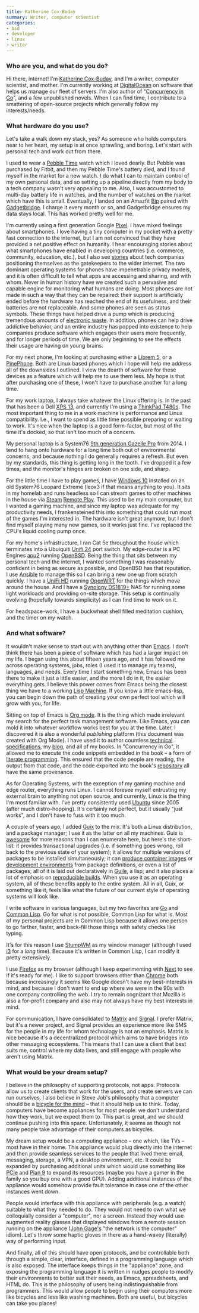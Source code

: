 ```yaml
---
title: Katherine Cox-Buday
summary: Writer, computer scientist 
categories:
- bsd
- developer
- linux
- writer
---
```


### Who are you, and what do you do?

Hi there, internet! I'm [Katherine Cox-Buday](https://katherine.cox-buday.com/ "Katherine's website."), and I'm a writer, computer scientist, and mother. I'm currently working at [DigitalOcean][] on software that helps us manage our fleet of servers. I'm also author of "[Concurrency in Go](https://katherine.cox-buday.com/concurrency-in-go/ "Katherine's book on Go concurrency.")", and a few unpublished novels. When I can find time, I contribute to a smattering of open-source projects which generally follow my interests/needs.

### What hardware do you use?

Let's take a walk down my stack, yes? As someone who holds computers near to her heart, my setup is at once sprawling, and boring. Let's start with personal tech and work out from there.

I used to wear a [Pebble Time][pebble-time] watch which I loved dearly. But Pebble was purchased by Fitbit, and then my Pebble Time's battery died, and I found myself in the market for a new watch. I do what I can to maintain control of my own personal data, and so setting up a pipeline directly from my body to a tech company wasn't very appealing to me. Also, I was accustomed to multi-day battery life in watches, and the number of watches on the market which have this is small. Eventually, I landed on an Amazfit [Bip][bip.2] paired with [Gadgetbridge][]. I charge it every month or so, and Gadgetbridge ensures my data stays local. This has worked pretty well for me.

I'm currently using a first generation Google [Pixel][]. I have mixed feelings about smartphones. I love having a tiny computer in my pocket with a pretty fast connection to the internet, but I am not convinced that they have provided a net positive effect on humanity. I hear encouraging stories about what smartphones have enabled in developing countries (i.e. commerce, community, education, etc.), but I also see [stories](https://www.wired.com/2016/01/facebook-zuckerberg-internet-org/ "A Wired article about Facebook's goal of connecting the whole world.") about tech companies positioning themselves as the gatekeepers to the wider internet. The two dominant operating systems for phones have impenetrable privacy models, and it is often difficult to tell what apps are accessing and sharing, and with whom. Never in human history have we created such a pervasive and capable engine for monitoring what humans are doing. Most phones are not made in such a way that they can be repaired: their support is artificially ended before the hardware has reached the end of its usefulness, and their batteries are not replaceable. And some phones are seen as status symbols. These things have helped drive a pump which is producing tremendous amounts of [electronic waste](https://en.wikipedia.org/wiki/Electronic_waste "The Wikipedia entry on electronic waste."). In addition, phones can help drive addictive behavior, and an entire industry has popped into existence to help companies produce software which engages their users more frequently, and for longer periods of time. We are only beginning to see the effects their usage are having on young brains.

For my next phone, I'm looking at purchasing either a [Librem 5][librem-5], or a [PinePhone](https://www.pine64.org/pinephone/). Both are Linux based phones which I hope will help me address all of the downsides I outlined. I view the dearth of software for these devices as a feature which will help me to use them less. My hope is that after purchasing one of these, I won't have to purchase another for a long time.

For my work laptop, I always take whatever the Linux offering is. In the past that has been a Dell [XPS 13][xps-13], and currently I'm using a [ThinkPad T480s][thinkpad-t480s]. The most important thing to me in a work machine is performance and Linux compatibility. I.e., I want to spend as little time possible preparing or waiting to work. It's nice when the laptop is a good form-factor, but most of the time it's docked, so that isn't too much of a concern.

My personal laptop is a System76 [9th generation Gazelle Pro][gazelle] from 2014. I tend to hang onto hardware for a long time both out of environmental concerns, and because nothing I do generally requires a refresh. But even by my standards, this thing is getting long in the tooth. I've dropped it a few times, and the monitor's hinges are broken on one side, and sharp.

For the little time I have to play games, I have [Windows 10][windows-10] installed on an old System76 Leopard Extreme (leox3 if that means anything to you). It sits in my homelab and runs headless so I can stream games to other machines in the house via [Steam][] [Remote Play](https://store.steampowered.com/streaming/ "Details on streaming games from Steam."). This used to be my main computer, but I wanted a gaming machine, and since my laptop was adequate for my productivity needs, I frankensteined this into something that could run most of the games I'm interested in. The hardware isn't great anymore, but I don't find myself playing many new games, so it works just fine. I've replaced the CPU's liquid cooling pump once.

For my home's infrastructure, I ran Cat 5e throughout the house which terminates into a Ubuiquiti [Unifi 24][unifi-switch] port switch. My edge-router is a PC Engines [apu2][] running [OpenBSD][]. Being the thing that sits between my personal tech and the internet, I wanted something I was reasonably confident in being as secure as possible, and OpenBSD has that reputation. I use [Ansible][] to manage this so I can bring a new one up from scratch quickly. I have a [UniFi HD](https://unifi-hd.ui.com/) running [OpenWRT][] for the things which move around the house. And I have a [Synology DS1819+][diskstation-ds1819-plus] NAS for running some light workloads and providing on-site storage. This setup is continually evolving (hopefully towards simplicity) as I can find time to work on it.

For headspace-work, I have a buckwheat shell filled meditation cushion, and the timer on my watch.

### And what software?

It wouldn't make sense to start out with anything other than [Emacs][]. I don't think there has been a piece of software which has had a larger impact on my life. I began using this about fifteen years ago, and it has followed me across operating systems, jobs, roles (I used it to manage my teams), languages, and needs. Every time I start something new, Emacs has been there to make it just a little easier, and the more I do in it, the easier everything gets. I believe this power comes from Emacs being the closest thing we have to a working [Lisp Machine](https://en.wikipedia.org/wiki/Lisp_machine "The Wikipedia entry for Lisp machines."). If you know a little emacs-lisp, you can begin down the path of creating your own perfect tool which will grow with you, for life.

Sitting on top of Emacs is [Org mode][org-mode]. It is the thing which made irrelevant my search for the perfect task management software. Like Emacs, you can mold it into whatever workflow works best for you at the time. Later, I discovered it is also a wonderful *publishing* platform (this document was created with Org Mode). I have used it to author countless [technical specifications](https://katherine.cox-buday.com/blog/2015/03/14/writing-specs-with-org-mode/ "Katherine's post about writing tech specs with Org mode."), my [blog](https://katherine.cox-buday.com/blog/2015/01/02/migrating-to-a-statically-generated-blog/ "Katherine's post on switching to a static weblog."), and all of my books. In "Concurrency in Go", it allowed me to execute the code snippets embedded in the book &#x2013; a form of [literate programming](https://en.wikipedia.org/wiki/Literate_programming "The Wikipedia entry on literate programming."). This ensured that the code people are reading, the output from that code, and the code exported into the book's [repository](https://github.com/kat-co/concurrency-in-go-src "Katherine's GitHub repo for her Go book.") all have the same provenance.

As for Operating Systems, with the exception of my gaming machine and edge router, everything runs Linux. I cannot foresee myself entrusting my external brain to anything not open source, and currently, Linux is the thing I'm most familiar with. I've pretty consistently used [Ubuntu][] since 2005 (after much distro-hopping). It's certainly not perfect, but it usually "just works", and I don't have to fuss with it too much.

A couple of years ago, I added [Guix][] to the mix. It's both a Linux distribution, and a package manager; I use it as the latter on all my machines. Guix is [awesome](https://guix.gnu.org/manual/en/html_node/Features.html#Features "A list of Guix's features.") for more reasons than I can enumerate here, but here's the short-list: it provides transactional upgrades (i.e. if something goes wrong, roll back to the previous state of your system); it allows for multiple versions of packages to be installed simultaneously; it can [produce container images](https://guix.gnu.org/manual/en/html_node/Invoking-guix-pack.html#Invoking-guix-pack "Details on Guix's ability to build a container image.") or [development environments](https://guix.gnu.org/manual/en/html_node/Invoking-guix-environment.html#Invoking-guix-environment "Details on Guix's ability to build different dev environments.") from package definitions, or even a list of packages; all of it is laid out declaratively in [Guile][], a lisp; and it also places a lot of emphasis on [reproducible builds](https://reproducible-builds.org/ "A site detailing development practises for creating reproducible software builds."). When you use it as an operating system, all of these benefits apply to the entire system. All in all, Guix, or something like it, feels like what the future of our current style of operating systems will look like.

I write software in various languages, but my two favorites are [Go][] and [Common Lisp][common-lisp]. Go for what is not possible, Common Lisp for what is. Most of my personal projects are in Common Lisp because it allows one person to go farther, faster, and back-fill those things with safety checks like typing.

It's for this reason I use [StumpWM][] as my window manager (although I used [i3][] for a *long* time). Because it's written in Common Lisp, I can modify it pretty extensively.

I use [Firefox][] as my browser (although I keep experimenting with [Next][] to see if it's ready for me). I like to support browsers other than [Chrome][] both because increasingly it seems like Google doesn't have my best-interests in mind, and because I don't want to end up where we were in the 90s with one company controlling the web. I try to remain cognizant that Mozilla is also a for-profit company and also may not always have my best interests in mind.

For communication, I have consolidated to [Matrix][] and [Signal][]. I prefer Matrix, but it's a newer project, and Signal provides an experience more like SMS for the people in my life for whom technology is not an emphasis. Matrix is nice because it's a decentralized protocol which aims to have bridges into other messaging ecosystems. This means that I can use a client that best suits me, control where my data lives, and still engage with people who aren't using Matrix.

### What would be your dream setup?

I believe in the philosophy of supporting protocols, not apps. Protocols allow us to create clients that work for the users, and create servers we can run ourselves. I also believe in Steve Job's philosophy that a computer should be a [bicycle for the mind](https://www.brainpickings.org/2011/12/21/steve-jobs-bicycle-for-the-mind-1990/ "A Brain Pickings post about Steve Jobs and his bicycle for the mind quote.") &#x2013; that it should help us to think. Today, computers have become appliances for most people: we don't understand how they work, but we expect them to. This part is great, and we should continue pushing into this space. Unfortunately, it seems as though not many people take advantage of their computers as bicycles.

My dream setup would be a computing appliance &#x2013; one which, like TVs &#x2013; most have in their home. This appliance would plug directly into the internet and then provide seamless services to the people that lived there: email, messaging, storage, a VPN, a desktop environment, etc. It could be expanded by purchasing additional units which would use something like [PCIe](https://en.wikipedia.org/wiki/PCI_Express "The Wikipedia entry for PCI Express.") and [Plan 9][plan-9] to expand its resources (maybe you have a gamer in the family so you buy one with a good GPU). Adding additional instances of the appliance would somehow provide fault tolerance in case one of the other instances went down.

People would interface with this appliance with peripherals (e.g. a watch) suitable to what they needed to do. They would not need to own what we colloquially consider a "computer", nor a screen. Instead they would use augmented reality glasses that displayed windows from a remote session running on the appliance ([John Gage's](https://en.wikipedia.org/wiki/John_Gage "John Gage's Wikipedia page.") "the network is the computer" idiom). Let's throw some haptic gloves in there as a hand-wavey (literally) way of performing input.

And finally, all of this should have open protocols, and be controllable both through a simple, clear, interface, defined in a programming language which is also exposed. The interface keeps things in the "appliance" zone, and exposing the programming language it is written in nudges people to modify their environments to better suit their needs, as Emacs, spreadsheets, and HTML do. This is the philosophy of users being indistinguishable from programmers. This would allow people to begin using their computers more like bicycles and less like washing machines. Both are useful, but bicycles can take you places!

[ansible]: https://www.ansible.com/ "An IT automation service."
[apu2]: https://www.pcengines.ch/apu2.htm "A networking router."
[bip.2]: https://us.amazfit.com/shop/bip?variant=336750 "A smartwatch."
[chrome]: https://www.google.com/intl/en/chrome/browser/ "A WebKit-based browser, where each tab runs in its own thread."
[common-lisp]: https://common-lisp.net/ "A programming language."
[digitalocean]: https://www.digitalocean.com/ "An SSD-based web hosting service."
[diskstation-ds1819-plus]: https://www.synology.com/en-us/products/DS1819+ "An 8-bay NAS."
[emacs]: http://www.gnu.org/software/emacs/ "A free open-source text editor."
[firefox]: https://www.mozilla.org/en-US/firefox/new/ "A cross-platform open-source web browser."
[gadgetbridge]: http://gadgetbridge.org/ "Android software for using smartwatch devices."
[gazelle]: https://system76.com/laptops/gazelle "A Linux laptop."
[go]: https://golang.org/ "A compiled programming language."
[guile]: https://www.gnu.org/software/guile/ "A programming language."
[guix]: https://www.gnu.org/software/guix/manual/html_node/Package-Management.html "A package management system."
[i3]: https://i3wm.org/ "An X window manager."
[librem-5]: https://puri.sm/products/librem-5/ "A 5.7 inch Linux smartphone."
[matrix]: https://matrix.org/blog/home/ "A decentralised group communication tool."
[next]: https://github.com/atlas-engineer/next "A keyboard-focused web browser."
[openbsd]: http://www.openbsd.org/ "An open-source operating system emphasising security and cryptography."
[openwrt]: https://openwrt.org/ "An embedded Linux distribution for wireless routers."
[org-mode]: https://orgmode.org/ "An Emacs mode for notes and to-do items."
[pebble-time]: https://en.wikipedia.org/wiki/Pebble_Time "A smartwatch."
[pixel]: https://store.google.com/product/pixel_phone "A 5 inch Android smartphone."
[plan-9]: https://en.wikipedia.org/wiki/Plan_9_from_Bell_Labs "A distributed operating system."
[signal]: https://en.wikipedia.org/wiki/Signal_%28software%29 "An encrypted messaging service."
[steam]: https://store.steampowered.com/ "A digital game distribution service."
[stumpwm]: https://stumpwm.github.io/ "A window manager for X."
[thinkpad-t480s]: https://www.lenovo.com/us/en/laptops/thinkpad/thinkpad-t-series/ThinkPad-T480s/p/22TP2TT480S "A 14 inch PC laptop."
[ubuntu]: https://www.ubuntu.com/ "A Unix distribution."
[unifi-switch]: https://www.ui.com/unifi-switching/unifi-switch-2448/ "A networking switch."
[windows-10]: https://en.wikipedia.org/wiki/Windows_10 "An operating system."
[xps-13]: https://www.dell.com/us/p/xps-13-9333/pd "A 13 inch PC laptop."
